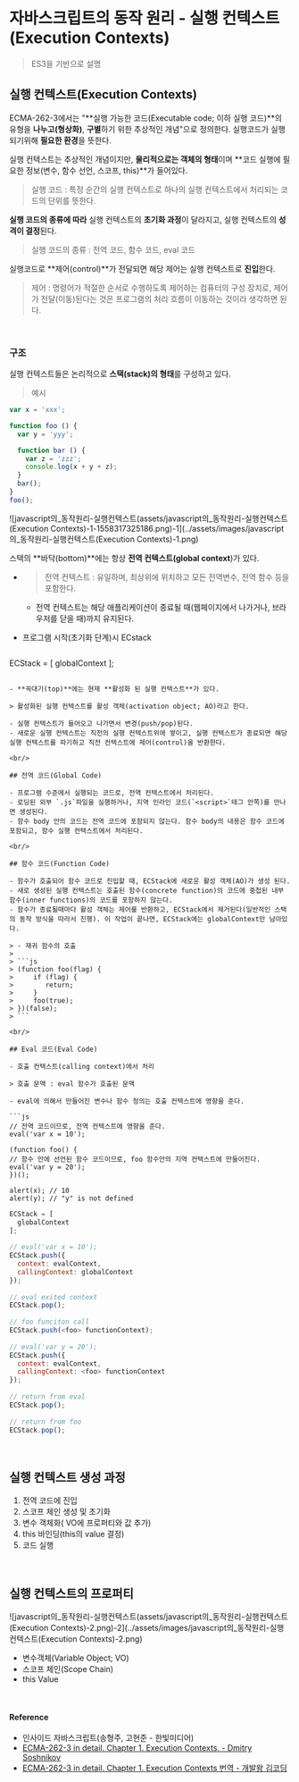 # 자바스크립트의 동작 원리 - 실행 컨텍스트(Execution Contexts)

> ES3을 기반으로 설명

## 실행 컨텍스트(Execution Contexts)

ECMA-262-3에서는 "**실행 가능한 코드(Executable code; 이하 실행 코드)**의 유형을 **나누고(형상화)**, **구별**하기 위한 추상적인 개념"으로 정의한다. 실행코드가 실행되기위해 **필요한 환경**을 뜻한다.

실행 컨텍스트는 추상적인 개념이지만, **물리적으로는 객체의 형태**이며 **코드 실행에 필요한 정보(변수, 함수 선언, 스코프, this)**가 들어있다.

> 실행 코드 : 특정 순간의 실행 컨텍스트로 하나의 실행 컨텍스트에서 처리되는 코드의 단위를 뜻한다.

**실행 코드의 종류에 따라** 실행 컨텍스트의 **초기화 과정**이 달라지고, 실행 컨텍스트의 **성격이 결정**된다.

> 실행 코드의 종류 : 전역 코드, 함수 코드, eval 코드

실행코드로 **제어(control)**가 전달되면 해당 제어는 실행 컨텍스트로 **진입**한다.

> 제어 : 명령어가 적절한 순서로 수행하도록 제어하는 컴퓨터의 구성 장치로, 제어가 전달(이동)된다는 것은 프로그램의 처리 흐름이 이동하는 것이라 생각하면 된다.

<br/>

### 구조

실행 컨텍스트들은 논리적으로 **스택(stack)의 형태**를 구성하고 있다.

> 예시

```js
var x = 'xxx';

function foo () {
  var y = 'yyy';

  function bar () {
    var z = 'zzz';
    console.log(x + y + z);
  }
  bar();
}
foo();
```

![javascript의_동작원리-실행컨텍스트(assets/javascript의_동작원리-실행컨텍스트(Execution Contexts)-1-1558317325186.png)-1](../assets/images/javascript의_동작원리-실행컨텍스트(Execution Contexts)-1.png)

스택의 **바닥(bottom)**에는 항상 **전역 컨텍스트(global context**)가 있다.

- > 전역 컨텍스트 : 유일하며, 최상위에 위치하고 모든 전역변수, 전역 함수 등을 포함한다.

  - 전역 컨텍스트는 해당 애플리케이션이 종료될 때(웹페이지에서 나가거나, 브라우저를 닫을 때)까지 유지된다.
- 프로그램 시작(초기화 단계)시 ECstack
  
  ```js
ECStack = [
    globalContext
  ];
  ```
  
- **꼭대기(top)**에는 현재 **활성화 된 실행 컨텍스트**가 있다.

> 활성화된 실행 컨텍스트를 활성 객체(activation object; AO)라고 한다.

- 실행 컨텍스트가 들어오고 나가면서 변경(push/pop)된다. 
  - 새로운 실행 컨텍스트는 직전의 실행 컨텍스트위에 쌓이고, 실행 컨텍스트가 종료되면 해당 실행 컨텍스트를 파기하고 직전 컨텍스트에 제어(control)을 반환한다.

<br/>

## 전역 코드(Global Code)

- 프로그램 수준에서 실행되는 코드로, 전역 컨텍스트에서 처리된다.
- 로딩된 외부 `.js`파일을 실행하거나, 지역 인라인 코드(`<script>`태그 안쪽)를 만나면 생성된다.
- 함수 body 안의 코드는 전역 코드에 포함되지 않는다. 함수 body의 내용은 함수 코드에 포함되고, 함수 실행 컨텍스트에서 처리된다.

<br/>

## 함수 코드(Function Code)

- 함수가 호출되어 함수 코드로 진입할 때, ECStack에 새로운 활성 객체(AO)가 생성 된다.
- 새로 생성된 실행 컨텍스트는 호출된 함수(concrete function)의 코드에 중첩된 내부 함수(inner functions)의 코드를 포함하지 않는다.
- 함수가 종료될때마다 활성 객체는 제어를 반환하고, ECStack에서 제거된다(일반적인 스택의 동작 방식을 따라서 진행). 이 작업이 끝나면, ECStack에는 globalContext만 남아있다.

  > - 재귀 함수의 호출
  >
  > ```js
  > (function foo(flag) {
  >     if (flag) {
  >        return;
  >     }
  >     foo(true);
  > })(false);
  > ```

<br/>

## Eval 코드(Eval Code)

- 호출 컨텍스트(calling context)에서 처리

  > 호출 문맥 : eval 함수가 호출된 문맥

- eval에 의해서 만들어진 변수나 함수 정의는 호출 컨텍스트에 영향을 준다.

```js
// 전역 코드이므로, 전역 컨텍스트에 영향을 준다.
eval('var x = 10');

(function foo() {
  // 함수 안에 선언된 함수 코드이므로, foo 함수안의 지역 컨텍스트에 만들어진다.
  eval('var y = 20');
})();

alert(x); // 10
alert(y); // "y" is not defined
```

```js
ECStack = [
  globalContext
];
 
// eval('var x = 10');
ECStack.push({
  context: evalContext,
  callingContext: globalContext
});
 
// eval exited context
ECStack.pop();
 
// foo funciton call
ECStack.push(<foo> functionContext);
 
// eval('var y = 20');
ECStack.push({
  context: evalContext,
  callingContext: <foo> functionContext
});
 
// return from eval 
ECStack.pop();
 
// return from foo
ECStack.pop();
```

<br/>

## 실행 컨텍스트 생성 과정

1. 전역 코드에 진입
2. 스코프 체인 생성 및 초기화
3. 변수 객체화( VO에 프로퍼티와 값 추가)
4. this 바인딩(this의 value 결정)
5. 코드 실행

<br/>

## 실행 컨텍스트의 프로퍼티

![javascript의_동작원리-실행컨텍스트(assets/javascript의_동작원리-실행컨텍스트(Execution Contexts)-2.png)-2](../assets/images/javascript의_동작원리-실행컨텍스트(Execution Contexts)-2.png)

- 변수객체(Variable Object; VO)
- 스코프 체인(Scope Chain)
- this Value

<br/>

#### Reference

- 인사이드 자바스크립트(송형주, 고현준 - 한빛미디어)
- [ECMA-262-3 in detail. Chapter 1. Execution Contexts. - Dmitry Soshnikov]([]())
- [ECMA-262-3 in detail. Chapter 1. Execution Contexts 번역 - 개발왕 김코딩]([]())